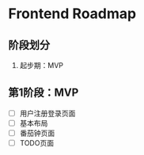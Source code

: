 # Frontend Roadmap

## 阶段划分

1. 起步期：MVP

## 第1阶段：MVP

- [ ] 用户注册登录页面
- [ ] 基本布局
- [ ] 番茄钟页面
- [ ] TODO页面